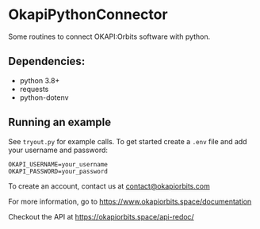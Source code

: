 # OkapiPythonConnector
Some routines to connect OKAPI:Orbits software with python.

## Dependencies:
* python 3.8+
* requests
* python-dotenv

## Running an example
See `tryout.py` for example calls. To get started create a `.env` file and add your username and password:
```buildoutcfg
OKAPI_USERNAME=your_username
OKAPI_PASSWORD=your_password
```
To create an account, contact us at contact@okapiorbits.com

For more information, go to https://www.okapiorbits.space/documentation

Checkout the API at https://okapiorbits.space/api-redoc/

